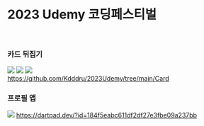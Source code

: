 <h1>2023 Udemy 코딩페스티벌</h1>
<br/>

<h3>카드 뒤집기</h3>
<div>
  <img src="https://img.shields.io/badge/HTML5-E34F26?style=flat&logo=HTML5&logoColor=white" />
	<img src="https://img.shields.io/badge/CSS3-1572B6?style=flat&logo=CSS3&logoColor=white" />
  <img src="https://img.shields.io/badge/Javascript-F7DF1E?style=flat&logo=Javascript&logoColor=white" />
</div>
<a href="https://github.com/Kdddru/2023Udemy/tree/main/Card">https://github.com/Kdddru/2023Udemy/tree/main/Card</a>


<h3>프로필 앱</h3>
<img src="https://img.shields.io/badge/Flutter-02569B?style=flat&logo=Flutter&logoColor=white" />
<a href="https://dartpad.dev/?id=184f5eabc611df2df27e3fbe09a237bb">https://dartpad.dev/?id=184f5eabc611df2df27e3fbe09a237bb</a>

